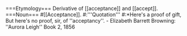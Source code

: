 ===Etymology===
Derivative of [[acceptance]] and [[accept]].
===Noun===
#[[Acceptance]].
#:'''Quotation'''
#:*Here's a proof of gift, But here's no proof, sir, of ''acceptancy''. - Elizabeth Barrett Browning: ''Aurora Leigh'' Book 2, 1856